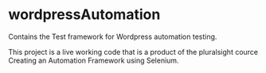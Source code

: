 # wordpressAutomation
Contains the Test framework for Wordpress automation testing.

This project is a live working code that is a product of the pluralsight cource Creating an Automation Framework using Selenium.
